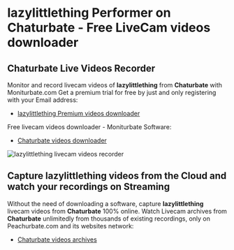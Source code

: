 # lazylittlething Performer on Chaturbate - Free LiveCam videos downloader

## Chaturbate Live Videos Recorder

Monitor and record livecam videos of **lazylittlething** from **Chaturbate** with Moniturbate.com
Get a premium trial for free by just and only registering with your Email address:
* [lazylittlething Premium videos downloader](https://moniturbate.com/request-demo-licence-key.html)

Free livecam videos downloader - Moniturbate Software:
* [Chaturbate videos downloader](https://moniturbate.com/moniturbate-download-software.html)

![lazylittlething livecam videos recorder](https://peachurnet.com/templates/moniturbate-software.png)


## Capture lazylittlething videos from the Cloud and watch your recordings on Streaming

Without the need of downloading a software, capture **lazylittlething** livecam videos from **Chaturbate** 100% online.
Watch Livecam archives from **Chaturbate** unlimitedly from thousands of existing recordings, only on Peachurbate.com and its websites network:
* [Chaturbate videos archives](https://peachurnet.com/)